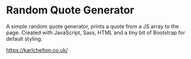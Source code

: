 # Random Quote Generator

A simple random quote generator, prints a quote from a JS array to the page. Created with JavaScript, Sass, HTML and a tiny bit of Bootstrap for default styling.

https://karlchelton.co.uk/


